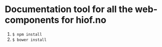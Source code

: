 # Documentation tool for all the web-components for hiof.no


1. `$ npm install`
2. `$ bower install`
